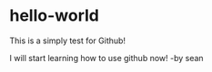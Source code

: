 # hello-world
This is a simply test for Github!

I will start learning how to use github now! -by sean
